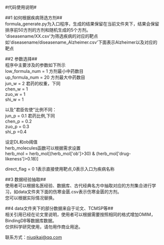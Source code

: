 #代码使用说明#<br>

##1 如何根据疾病筛选方剂##<br>
formula_generate.py为入口程序，生成的结果保留在当前文件夹下，结果会保留排序前50方剂的方剂和随机生成的5个方剂。<br>
'diseasename/XX.csv'为筛选疾病的对应的靶点如'diseasename/diseasename_Alzheimer.csv'下面表示Alzheimer以及对应的靶点<br>

##2 参数选择##<br>
程序中主要涉及的参数如下所示<br>
low_formula_num = 1 方剂最小中药数目<br>
up_formula_num = 20 方剂最大中药数目<br>
jun_w = 2 君药的权重，下同<br>
chen_w = 1<br>
zuo_w = 1<br>
shi_w = 1<br>

以及"君臣佐使"比例不同：<br>
jun_p = 0.1 君药比例,下同<br>
chen_p =  0.2<br>
zuo_p = 0.3<br>
shi_p =0.4<br>

设定DL和ob阈值<br>
herb_molecules函数可以根据需求设置<br>
herb_mol = herb_mol[(herb_mol['ob']>30) & (herb_mol['drug-likeness']>0.18)]<br>

direct_flag = 0   1表示直接使用靶点,0表示入口为疾病名称<br>

##3 数据经验抽取##<br>
使用者可以根据名医经验、数据库、古代经典名方中抽取对应的方剂集合进行学习，如data文件夹下面的伤寒金匮.csv表示伤寒金匮的方剂。<br>
您可以根据实际情况替换。<br>

##4 data文件夹下的部分数据来自于论文、TCMSP等##<br>
相关引用已经在论文里说明，使用者可以根据需要按照相同的格式增加OMIM，BindingDB等数据库数据。<br>
仅供科学研究使用，请勿用作商业用途。<br>

联系方式：niuqikai@qq.com<br>
